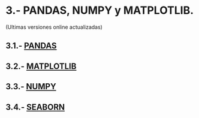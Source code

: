 # 3.- PANDAS, NUMPY y MATPLOTLIB.
(Ultimas versiones online actualizadas)


## 3.1.- [PANDAS](https://colab.research.google.com/drive/1ehd0L1cEimjmVAJPWvgQS4C2t7orWG42)

## 3.2.- [MATPLOTLIB](https://colab.research.google.com/drive/1-Wol8mDltt57ET0vQVfkgOAcI8-vglKJ)

## 3.3.- [NUMPY](https://colab.research.google.com/drive/1tZGDlCLvaP2hLLKJClioogEgF0pk7spA?usp=sharing)

## 3.4.- [SEABORN](https://colab.research.google.com/drive/1A3ieFJZ98vYG1M7IOuTlgBAvp0LglIdQ)
